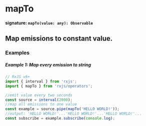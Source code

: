# mapTo

#### signature: `mapTo(value: any): Observable`

## Map emissions to constant value.

### Examples

##### Example 1: Map every emission to string

```ts
// RxJS v6+
import { interval } from 'rxjs';
import { mapTo } from 'rxjs/operators';

//emit value every two seconds
const source = interval(2000);
//map all emissions to one value
const example = source.pipe(mapTo('HELLO WORLD!'));
//output: 'HELLO WORLD!'...'HELLO WORLD!'...'HELLO WORLD!'...
const subscribe = example.subscribe(console.log);
```